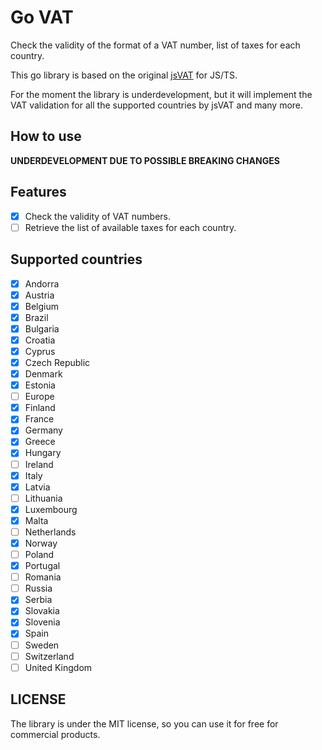# Go VAT

Check the validity of the format of a VAT number, list of taxes for each country.

This go library is based on the original [jsVAT](https://github.com/se-panfilov/jsvat) for JS/TS.

For the moment the library is underdevelopment, but it will implement the VAT validation for all the supported countries
by jsVAT and many more.

## How to use

**UNDERDEVELOPMENT DUE TO POSSIBLE BREAKING CHANGES**

## Features

- [x] Check the validity of VAT numbers.
- [ ] Retrieve the list of available taxes for each country.

## Supported countries

- [x] Andorra
- [x] Austria
- [x] Belgium
- [x] Brazil
- [x] Bulgaria
- [x] Croatia
- [x] Cyprus
- [x] Czech Republic
- [x] Denmark
- [x] Estonia
- [ ] Europe
- [x] Finland
- [x] France
- [x] Germany
- [x] Greece
- [x] Hungary
- [ ] Ireland
- [x] Italy
- [x] Latvia
- [ ] Lithuania
- [x] Luxembourg
- [x] Malta
- [ ] Netherlands
- [x] Norway
- [ ] Poland
- [x] Portugal
- [ ] Romania
- [ ] Russia
- [x] Serbia
- [x] Slovakia
- [x] Slovenia
- [x] Spain
- [ ] Sweden
- [ ] Switzerland
- [ ] United Kingdom

## LICENSE

The library is under the MIT license, so you can use it for free for commercial products.